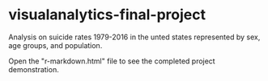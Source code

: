 # visualanalytics-final-project

Analysis on suicide rates 1979-2016 in the unted states represented by sex, age groups, and population.

Open the "r-markdown.html" file to see the completed project demonstration.

